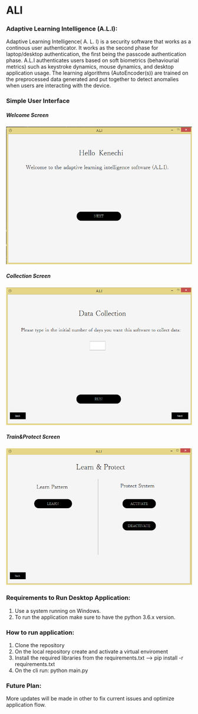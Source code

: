 # ALI

### Adaptive Learning Intelligence (A.L.I):

Adaptive Learning Intelligence( A. L. I) is a security software that works as a continous user authenticator. It works as the second phase for laptop/desktop authentication, the 
first being the passcode authentication phase. A.L.I authenticates users based on soft biometrics (behaviourial metrics) such as keystroke dynamics, mouse dynamics, and desktop
application usage. The learning algorithms (AutoEncoder(s)) are trained on the preprocessed data generated and put together to detect anomalies when users are interacting with the device.


### Simple User Interface
##### Welcome Screen
![Welcome screen](images/first_screen.png)


##### Collection Screen
![Collection screen](images/collection_screen.png)


##### Train&Protect Screen
![train and protect screen](images/train_n_protect_screen.png)


### Requirements to Run Desktop Application:
1) Use a system running on Windows.
2) To run the application make sure to have the python 3.6.x version.


### How to run application:
1) Clone the repository
2) On the local repository create and activate a virtual enviroment
3) Install the required libraries from the requirements.txt   --> pip install -r requirements.txt 
4) On the cli run: python main.py



### Future Plan:
More updates will be made in other to fix current issues and optimize application flow.





